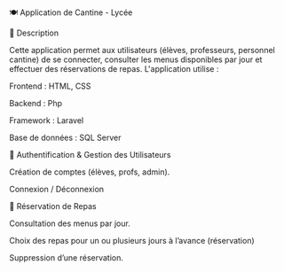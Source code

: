 🍽️ Application de Cantine - Lycée

📌 Description

Cette application permet aux utilisateurs (élèves, professeurs, personnel cantine) de se connecter, consulter les menus disponibles par jour et effectuer des réservations de repas. 
L'application utilise :

  Frontend : HTML, CSS

  Backend : Php
  
  Framework : Laravel

  Base de données : SQL Server

  🔑 Authentification & Gestion des Utilisateurs

  Création de comptes (élèves, profs, admin).

  Connexion / Déconnexion

  📅 Réservation de Repas

  Consultation des menus par jour.

  Choix des repas pour un ou plusieurs jours à l’avance (réservation)

  Suppression d’une réservation.
